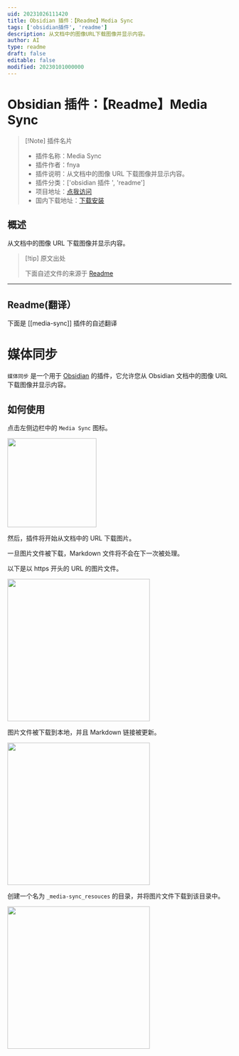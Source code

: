 ```yaml
---
uid: 20231026111420
title: Obsidian 插件：【Readme】Media Sync
tags: ['obsidian插件', 'readme']
description: 从文档中的图像URL下载图像并显示内容。
author: AI
type: readme
draft: false
editable: false
modified: 20230101000000
---
```


# Obsidian 插件：【Readme】Media Sync

> [!Note] 插件名片
> - 插件名称：Media Sync
> - 插件作者：fnya
> - 插件说明：从文档中的图像 URL 下载图像并显示内容。
> - 插件分类：['obsidian 插件 ', 'readme']
> - 项目地址：[点我访问](https://github.com/fnya/media-sync)
> - 国内下载地址：[下载安装](https://pkmer.cn/products/plugin/pluginMarket/?media-sync)

## 概述

从文档中的图像 URL 下载图像并显示内容。

> [!tip] 原文出处
>
>下面自述文件的来源于 [Readme](https://ghproxy.net/https://raw.githubusercontent.com/fnya/media-sync/main/README.md)

---

## Readme(翻译）

下面是 [[media-sync]] 插件的自述翻译

# 媒体同步

`媒体同步` 是一个用于 [Obsidian](https://obsidian.md) 的插件，它允许您从 Obsidian 文档中的图像 URL 下载图像并显示内容。

## 如何使用

点击左侧边栏中的 `Media Sync` 图标。

<img src="resources/image01.png" width="200">

然后，插件将开始从文档中的 URL 下载图片。

一旦图片文件被下载，Markdown 文件将不会在下一次被处理。

以下是以 https 开头的 URL 的图片文件。

<img src="resources/image02.png" width="320">

图片文件被下载到本地，并且 Markdown 链接被更新。

<img src="resources/image03.png" width="320">

创建一个名为 `_media-sync_resouces` 的目录，并将图片文件下载到该目录中。

<img src="resources/image04.png" width="320">



